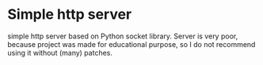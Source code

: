 # Simple http server 
simple http server based on Python socket library. Server is very poor, because project was made for educational purpose, so I do not recommend using it without (many) patches.
